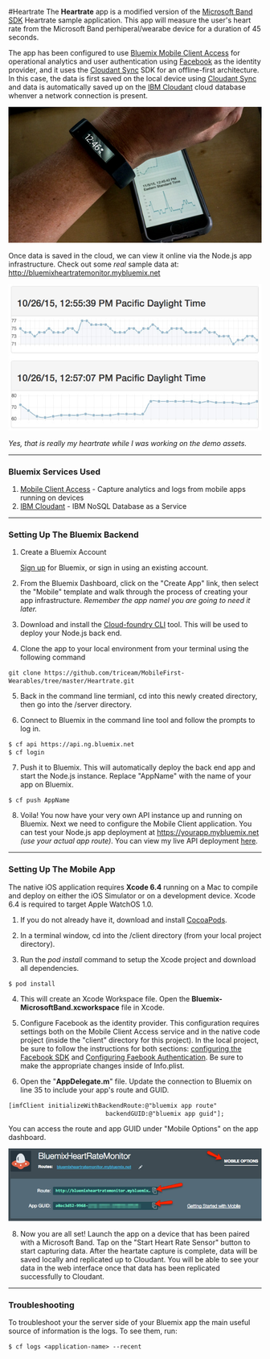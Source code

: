 #Heartrate
The **Heartrate** app is a modified version of the [Microsoft Band SDK](band_sdk) Heartrate sample application.   This app will measure the user's heart rate from the Microsoft Band perhiperal/wearabe device for a duration of 45 seconds.  

The app has been configured to use [Bluemix Mobile Client Access](ama_url) for operational analytics and user authentication using [Facebook](facebook_auth) as the identity provider, and it uses the [Cloudant Sync](cloudant_sync) SDK for an offline-first architecture.  In this case, the data is first saved on the local device using [Cloudant Sync](cloudant_sync) and data is automatically saved  up on the [IBM Cloudant](cloudant) cloud database whenver a network connection is present.

![Microsft Band on wrist with iPhone in Background](./github_content/heartrate.jpg)
 
 Once data is saved in the cloud, we can view it online via the Node.js app infrastructure.  Check out some *real* sample data at: http://bluemixheartratemonitor.mybluemix.net 
 
![Heartrate data displayed on the web](./github_content/heartrate-web.jpg)

*Yes, that is really my heartrate while I was working on the demo assets.*

---

### Bluemix Services Used

1. [Mobile Client Access][ama_url] - Capture analytics and logs from mobile apps running on devices
2. [IBM Cloudant][cloudant] - IBM NoSQL Database as a Service

---

### Setting Up The Bluemix Backend


1. Create a Bluemix Account

    [Sign up][bluemix_signup_url] for Bluemix, or sign in using an existing account.
	
2. From the Bluemix Dashboard, click on the "Create App" link, then select the "Mobile" template and walk through the process of creating your app infrastructure.  *Remember the app namel you are going to need it later.*

3. Download and install the [Cloud-foundry CLI][cloud_foundry_url] tool.  This will be used to deploy your Node.js back end.

4. Clone the app to your local environment from your terminal using the following command

  ```
  git clone https://github.com/triceam/MobileFirst-Wearables/tree/master/Heartrate.git
  ```

5. Back in the command line termianl, cd into this newly created directory, then go into the /server directory.

6. Connect to Bluemix in the command line tool and follow the prompts to log in.

  ```
  $ cf api https://api.ng.bluemix.net
  $ cf login
  ```

7. Push it to Bluemix. This will automatically deploy the back end app and start the Node.js instance.  Replace "AppName" with the name of your app on Bluemix.

  ```
  $ cf push AppName
  ```
  
8. Voila! You now have your very own API instance up and running on Bluemix.  Next we need to configure the Mobile Client application.  You can test your Node.js app deployment at https://yourapp.mybluemix.net *(use your actual app route)*.  You can view my live API deployment [here](http://bluemixheartratemonitor.mybluemix.net).

---

### Setting Up The Mobile App

The native iOS application requires **Xcode 6.4** running on a Mac to compile and deploy on either the iOS Simulator or on a development device.  Xcode 6.4 is required to target Apple WatchOS 1.0.

1. If you do not already have it, download and install [CocoaPods][cocoapods_url].

2. In a terminal window, cd into the /client directory (from your local project directory).

3. Run the *pod install* command to setup the Xcode project and download all dependencies.

  ```
  $ pod install
  ```

4. This will create an Xcode Workspace file.  Open the **Bluemix-MicrosoftBand.xcworkspace** file in Xcode.
 
5. Configure Facebook as the identity provider.  This configuration requires settings both on the Mobile Client Access service and in the native code project (inside the "client" directory for this project).   In the local project, be sure to follow the instructions for both sections: [configuring the Facebook SDK](facebook_sdk_config) and [Configuring Faebook Authentication](facebook_auth). Be sure to make the appropriate changes inside of Info.plist.

6. Open the "**AppDelegate.m**" file.  Update the connection to Bluemix on line 35 to include your app's route and GUID.   

  ```
  [imfClient initializeWithBackendRoute:@"bluemix app route"
                             backendGUID:@"bluemix app guid"];
  ```
 
  You can access the route and app GUID under "Mobile Options" on the app dashboard.
  
  ![Contacts App on Apple Watch](./github_content/mobile-options.jpg)

8. Now you are all set!  Launch the app on a device that has been paired with a Microsoft Band.  Tap on the "Start Heart Rate Sensor" button to start capturing data.  After the heartate capture is complete, data will be saved locally and replicated up to Cloudant.  You will be able to see your data in the web interface once that data has been replicated successfully to Cloudant.   
 

---

### Troubleshooting

To troubleshoot your the server side of your Bluemix app the main useful source of information is the logs. To see them, run:

  ```
  $ cf logs <application-name> --recent
  ```
  
  
[bluemix_signup_url]: https://ibm.biz/IBM-Bluemix
[bluemix_dashboard_url]: https://ibm.biz/Bluemix-Dashboard
[cloud_foundry_url]: https://github.com/cloudfoundry/cli
[download_node_url]: https://nodejs.org/download/
[cocoapods_url]: https://cocoapods.org/
[ama_url]: https://ibm.biz/Bluemix-AdvancedMobileAccess
[band_sdk]: https://developer.microsoftband.com/
[facebook_auth]: https://www.ng.bluemix.net/docs/services/mobileaccess/security/facebook/t_fb_config.html
[facebook_sdk_config]: https://www.ng.bluemix.net/docs/services/mobileaccess/security/facebook/t_fb_sdkroute.html
[cloudant]: https://ibm.biz/IBM-Cloudant
[cloudant_sync]: http://ibm.biz/CloudantSync
